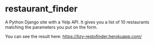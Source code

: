 # restaurant_finder

A Python Django site with a Yelp API. It gives you a list of 10 restaurants matching the parameters you put on the form.

You can see the result here: https://lizy-restofinder.herokuapp.com/
